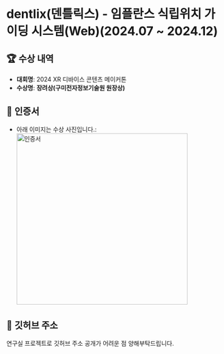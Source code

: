 # dentlix(덴틀릭스) - 임플란스 식립위치 가이딩 시스템(Web)(2024.07 ~ 2024.12)

## 🏆 수상 내역

-   **대회명**: 2024 XR 디바이스 콘텐츠 메이커톤
-   **수상명**: **장려상(구미전자정보기술원 원장상)**

## 📜 인증서

-   아래 이미지는 수상 사진입니다.:<br>
    <img src="./xr-device-contents-make-a-thon.png" alt="인증서" width="400">

## 🔗 깃허브 주소

연구실 프로젝트로 깃허브 주소 공개가 어려운 점 양해부탁드립니다.
